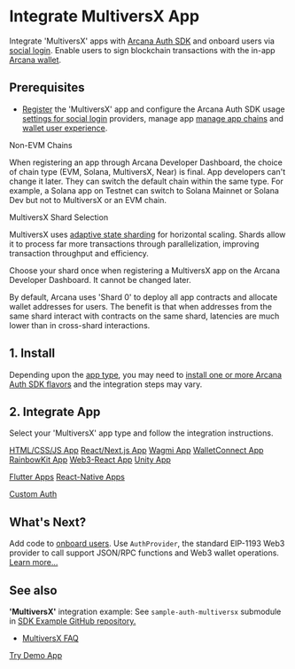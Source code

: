 # Integrate MultiversX App

Integrate 'MultiversX' apps with [Arcana Auth SDK](../../../concepts/authsdk/) and onboard users via [social login](../../../concepts/social-login/). Enable users to sign blockchain transactions with the in-app [Arcana wallet](../../../concepts/anwallet/).

## Prerequisites

- [Register](../../../setup/config-dApp-with-db-for-mvx/) the 'MultiversX' app and configure the Arcana Auth SDK usage [settings for social login](../../../setup/) providers, manage app [manage app chains](../../../setup/config-wallet-chains/) and [wallet user experience](../../../setup/config-wallet/).

Non-EVM Chains

When registering an app through Arcana Developer Dashboard, the choice of chain type (EVM, Solana, MultiversX, Near) is final. App developers can't change it later. They can switch the default chain within the same type. For example, a Solana app on Testnet can switch to Solana Mainnet or Solana Dev but not to MultiversX or an EVM chain.

MultiversX Shard Selection

MultiversX uses [adaptive state sharding](https://docs.multiversx.com/technology/adaptive-state-sharding/) for horizontal scaling. Shards allow it to process far more transactions through parallelization, improving transaction throughput and efficiency.

Choose your shard once when registering a MultiversX app on the Arcana Developer Dashboard. It cannot be changed later.

By default, Arcana uses 'Shard 0' to deploy all app contracts and allocate wallet addresses for users. The benefit is that when addresses from the same shard interact with contracts on the same shard, latencies are much lower than in cross-shard interactions.

## 1. Install

Depending upon the [app type](../../../web3-stack/apps/), you may need to [install one or more Arcana Auth SDK flavors](../../sdk-installation/) and the integration steps may vary.

## 2. Integrate App

Select your 'MultiversX' app type and follow the integration instructions.

[HTML/CSS/JS App](../vanilla-html-css-js/) [React/Next.js App](../react-nextjs/) [Wagmi App](../wagmi/) [WalletConnect App](../walletconnect/) [RainbowKit App](../rainbow/) [Web3-React App](../web3-react/) [Unity App](../unity/)

[Flutter Apps](../../mobile/flutter-get-started/) [React-Native Apps](../../mobile/react-native-get-started/)

[Custom Auth](../../custom-auth/)

## What's Next?

Add code to [onboard users](../../onboard/mvx/). Use `AuthProvider`, the standard EIP-1193 Web3 provider to call support JSON/RPC functions and Web3 wallet operations. [Learn more...](../../web3-ops/mvx/)

## See also

**'MultiversX'** integration example: See `sample-auth-multiversx` submodule in [SDK Example GitHub repository.](https://github.com/arcana-network/auth-examples)

- [MultiversX FAQ](../../../faq/faq-mvx/)

[Try Demo App](https://demo.arcana.network)
